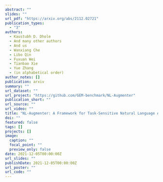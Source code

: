 ```yaml
---
abstract: ""
slides: ""
url_pdf: "https://arxiv.org/abs/2112.02721"
publication_types:
  - "3"
authors:
  - Kaustubh D. Dhole
  - And many other authors
  - And us
  - Wanxiang Che
  - Libo Qin
  - Fuxuan Wei
  - Tianbao Xie
  - Yue Zhang
  - (in alphabetical order)
author_notes: []
publication: arxiv
summary: ""
url_dataset: ""
url_project: "https://github.com/GEM-benchmark/NL-Augmenter"
publication_short: ""
url_source: ""
url_video: ""
title: "NL-Augmenter: A Framework for Task-Sensitive Natural Language Augmentation"
doi: ""
featured: false
tags: []
projects: []
image:
  caption: ""
  focal_point: ""
  preview_only: false
date: 2021-12-05T00:00:00Z
url_slides: ""
publishDate: 2021-12-05T00:00:00Z
url_poster: ""
url_code: ""
---
```

